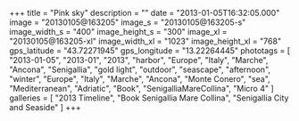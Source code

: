 +++
title = "Pink sky"
description = ""
date = "2013-01-05T16:32:05.000"
image = "20130105@163205"
image_s = "20130105@163205-s"
image_width_s = "400"
image_height_s = "300"
image_xl = "20130105@163205-xl"
image_width_xl = "1023"
image_height_xl = "768"
gps_latitude = "43.72271945"
gps_longitude = "13.22264445"
phototags = [ "2013-01-05", "2013-01", "2013", "harbor", "Europe", "Italy", "Marche", "Ancona", "Senigallia", "gold light", "outdoor", "seascape", "afternoon", "winter", "Europe", "Italy", "Marche", "Ancona", "Monte Conero", "sea", "Mediterranean", "Adriatic", "Book", "SenigalliaMareCollina", "Micro 4" ]
galleries = [ "2013 Timeline", "Book Senigallia Mare Collina", "Senigallia City and Seaside" ]
+++
